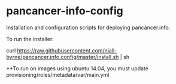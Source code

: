 pancancer-info-config
=====================

Installation and configuration scripts for deploying pancancer.info.

To run the installer:

curl https://raw.githubusercontent.com/niall-byrne/pancancer.info.config/master/install.sh | sh


**To run on images using ubuntu 14.04, you must update provisioning/roles/metadata/var/main.yml
